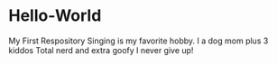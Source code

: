 # Hello-World
My First Respository
Singing is my favorite hobby.
I a dog mom plus 3 kiddos
Total nerd and extra goofy
I never give up!

